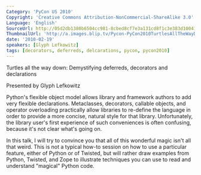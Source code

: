 ```yaml
---
Category: 'PyCon US 2010'
Copyright: 'Creative Commons Attribution-NonCommercial-ShareAlike 3.0'
Language: 'English'
SourceUrl: http://05d2db1380b6504cc981-8cbed8cf7e3a131cd8f1c3e383d10041.r93.cf2.rackcdn.com/pycon-us-2010/325_turtles-all-the-way-down-demystifying-deferreds-decorators-and-declarations-169.m4v
ThumbnailUrl: 'http://a.images.blip.tv/Pycon-PyCon2010TurtlesAllTheWayDownDemystifyingDeferredsDecora171.png'
date: '2010-02-19'
speakers: [Glyph Lefkowitz]
tags: [decorators, deferreds, delcarations, pycon, pycon2010]
---
```

Turtles all the way down: Demystifying deferreds, decorators and declarations

  
Presented by Glyph Lefkowitz

  
Python's flexible object model allows library and framework authors to add
very flexible declarations. Metaclasses, decorators, callable objects, and
operator overloading practically allow libraries to re-define the language in
order to provide a more concise, natural style for that library.
Unfortunately, the library user's first experience of such conveniences is
often confusing, because it's not clear what's going on.

  
In this talk, I will try to convince you that all of this wonderful magic
isn't all that weird. This is not a typical how-to session on how to use a
particular feature, either of Python or of Twisted, but will rather draw
examples from Python, Twisted, and Zope to illustrate techniques you can use
to read and understand "magical" Python code.

